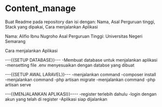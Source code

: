 # Content_manage
 Buat Readme pada repository dan isi dengan: Nama, Asal Perguruan tinggi, Stack yang dipakai, Cara menjalankan Aplikasi

Nama: Alifio Ibnu Nugroho
Asal Perguruan Tinggi: Universitas Negeri Semarang

Cara menjalankan Aplikasi

---{{SETUP DATABASE}}---
-Membuat database untuk menjalankan aplikasi
-mensetting file .env menyesuaikan dengan databse yang dibuat

---{{SETUP AWAL LARAVEL}}---
-menjalankan command -composer install
-menjalankan command -php artisan migrate
-menjalankan command -php artisan serve

---{{MENJALANKAN APLIKASI}}----
-register terlebih dahulu
-login dengan akun yang telah di register
-Aplikasi siap dijalankan
